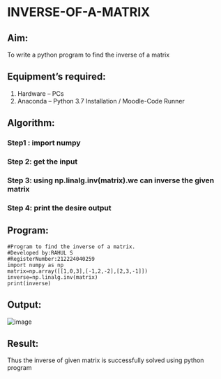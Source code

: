 # INVERSE-OF-A-MATRIX
## Aim:
To write a python program to find the inverse of a matrix
## Equipment’s required:
1. 	Hardware – PCs
2. 	Anaconda – Python 3.7 Installation / Moodle-Code Runner
## Algorithm:
### Step1 : import numpy
### Step 2: get the input
### Step 3: using np.linalg.inv(matrix).we can inverse the given matrix
### Step 4: print the desire output

## Program:
```
#Program to find the inverse of a matrix.
#Developed by:RAHUL S
#RegisterNumber:212224040259
import numpy as np
matrix=np.array([[1,0,3],[-1,2,-2],[2,3,-1]])
inverse=np.linalg.inv(matrix)
print(inverse)
```
## Output:

![image](https://github.com/user-attachments/assets/896f4805-caeb-44ae-b4d1-98d3bce570a6)

## Result:
Thus the inverse of given matrix is successfully solved using python program

